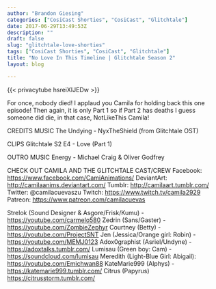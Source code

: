 ```yaml
---
author: "Brandon Giesing"
categories: ["CosiCast Shorties", "CosiCast", "Glitchtale"]
date: 2017-06-29T13:49:53Z
description: ""
draft: false
slug: "glitchtale-love-shorties"
tags: ["CosiCast Shorties", "CosiCast", "Glitchtale"]
title: "No Love In This Timeline | Glitchtale Season 2"
layout: blog

---
```


{{< privacytube hsreiXIJEDw >}}

For once, nobody died! I applaud you Camila for holding back this one episode!
Then again, it is only Part 1 so if Part 2 has deaths I guess someone did die,
in that case, NotLikeThis Camila!

CREDITS
MUSIC
The Undying - NyxTheShield (from Glitchtale OST)

CLIPS
Glitchtale S2 E4 - Love (Part 1)

OUTRO MUSIC
Energy - Michael Craig & Oliver Godfrey

CHECK OUT CAMILA AND THE GLITCHTALE CAST/CREW
Facebook: https://www.facebook.com/CamiAnimations/
DeviantArt: http://camilaanims.deviantart.com/
Tumblr: http://camilaart.tumblr.com/
Twitter: @camilacuevaszu
Twitch: https://www.twitch.tv/camila2929
Patreon: https://www.patreon.com/camilacuevas

Strelok (Sound Designer & Asgore/Frisk/Kumu) - https://youtube.com/carmelo580
Zedrin (Sans/Gaster) - https://youtube.com/ZombieZephyr
Courtney (Betty) - https://youtube.com/ProjectSNT
Jen (Jessica/Orange girl: Robin) - https://youtube.com/MEMJ0123
Adox0graphist (Asriel/Undyne) - https://adoxtalks.tumblr.com/
Lumisau (Green boy: Cam) - https://soundcloud.com/lumisau
Meredith (Light-Blue Girl: Abigail): https://youtube.com/Emichwan88
KateMarie999 (Alphys) - https://katemarie999.tumblr.com/
Citrus (Papyrus) https://citrusstorm.tumblr.com/
